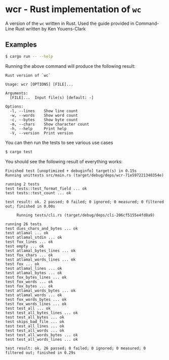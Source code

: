 # wcr - Rust implementation of `wc`
A version of the `wc` written in Rust. Used the guide provided in Command-Line Rust written by Ken Youens-Clark

## Examples
```bash
$ cargo run -- --help
```
Running the above command will produce the following result:
```text
Rust version of `wc`

Usage: wcr [OPTIONS] [FILE]...

Arguments:
  [FILE]...  Input file(s) [default: -]

Options:
  -l, --lines    Show line count
  -w, --words    Show word count
  -c, --bytes    Show byte count
  -m, --chars    Show character count
  -h, --help     Print help
  -V, --version  Print version
```
You can then run the tests to see various use cases
```bash
$ cargo test
```
You should see the following result of everything works:
```text
Finished test [unoptimized + debuginfo] target(s) in 0.15s
Running unittests src/main.rs (target/debug/deps/wcr-71e597221340354e)

running 2 tests
test tests::test_format_field ... ok
test tests::test_count ... ok

test result: ok. 2 passed; 0 failed; 0 ignored; 0 measured; 0 filtered out; finished in 0.00s

     Running tests/cli.rs (target/debug/deps/cli-206cf5155e4fd8a9)

running 26 tests
test dies_chars_and_bytes ... ok
test atlamal ... ok
test atlamal_stdin ... ok
test fox_lines ... ok
test empty ... ok
test atlamal_bytes_lines ... ok
test fox_chars ... ok
test atlamal_words_lines ... ok
test fox ... ok
test atlamal_lines ... ok
test atlamal_bytes ... ok
test fox_bytes_lines ... ok
test fox_words ... ok
test fox_bytes ... ok
test atlamal_words_bytes ... ok
test atlamal_words ... ok
test fox_words_bytes ... ok
test fox_words_lines ... ok
test test_all ... ok
test test_all_bytes_lines ... ok
test test_all_bytes ... ok
test skips_bad_file ... ok
test test_all_lines ... ok
test test_all_words ... ok
test test_all_words_bytes ... ok
test test_all_words_lines ... ok

test result: ok. 26 passed; 0 failed; 0 ignored; 0 measured; 0 filtered out; finished in 0.29s
```